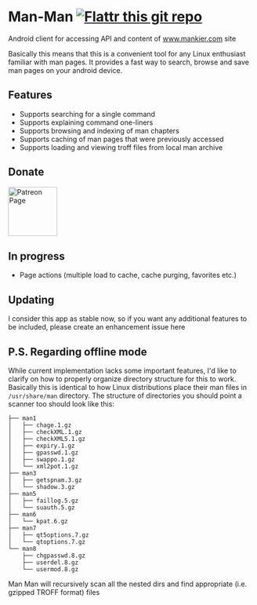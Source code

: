 Man-Man [![Flattr this git repo](http://api.flattr.com/button/flattr-badge-large.png)](https://flattr.com/submit/auto?user_id=Antic1tizen&url=https://github.com/Adonai/Man-Man&title=Man-Man&language=Java&tags=github&category=software)
=======

Android client for accessing API and content of www.mankier.com site

Basically this means that this is a convenient tool for any Linux enthusiast familiar with
man pages. It provides a fast way to search, browse and save man pages on your android device.

Features
--------

- Supports searching for a single command
- Supports explaining command one-liners
- Supports browsing and indexing of man chapters
- Supports caching of man pages that were previously accessed
- Supports loading and viewing troff files from local man archive

Donate
--------

[<img alt="Patreon Page" src="https://s3.amazonaws.com/patreon_public_assets/toolbox/patreon.png" height="100"/>](https://www.patreon.com/kanedias)


In progress
-----------
- Page actions (multiple load to cache, cache purging, favorites etc.)

Updating
-----------
I consider this app as stable now,
so if you want any additional features to be included, please create an enhancement issue here


P.S. Regarding offline mode
-----------
While current implementation lacks some important features, 
I'd like to clarify on how to properly organize directory structure for this to work.
Basically this is identical to how Linux distributions place their man files in `/usr/share/man` directory.
The structure of directories you should point a scanner too should look like this:
```
├── man1
│   ├── chage.1.gz
│   ├── checkXML.1.gz
│   ├── checkXML5.1.gz
│   ├── expiry.1.gz
│   ├── gpasswd.1.gz
│   ├── swappo.1.gz
│   └── xml2pot.1.gz
├── man3
│   ├── getspnam.3.gz
│   └── shadow.3.gz
├── man5
│   ├── faillog.5.gz
│   └── suauth.5.gz
├── man6
│   └── kpat.6.gz
├── man7
│   ├── qt5options.7.gz
│   └── qtoptions.7.gz
└── man8
    ├── chgpasswd.8.gz
    ├── userdel.8.gz
    └── usermod.8.gz
```

Man Man will recursively scan all the nested dirs and find appropriate (i.e. gzipped TROFF format) files

